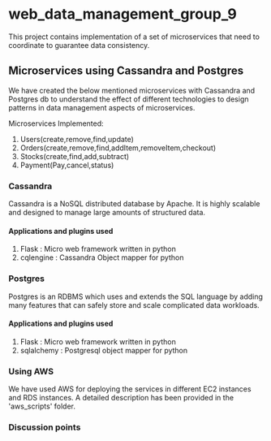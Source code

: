 # web_data_management_group_9

This project contains implementation of a set of microservices that need to coordinate to guarantee data consistency.

## Microservices using Cassandra and Postgres

We have created the below mentioned microservices with Cassandra and Postgres db to understand the effect of different technologies to design patterns in data management aspects of microservices.

Microservices Implemented:
1. Users(create,remove,find,update)
2. Orders(create,remove,find,addItem,removeItem,checkout)
3. Stocks(create,find,add,subtract)
4. Payment(Pay,cancel,status)

### Cassandra

Cassandra is a NoSQL distributed database by Apache. It is highly scalable and designed to manage large amounts of structured data.

#### Applications and plugins used

1. Flask : Micro web framework written in python 
2. cqlengine : Cassandra Object mapper for python

### Postgres

Postgres is an RDBMS which uses and extends the SQL language by adding many features that can safely store and scale complicated data workloads.

#### Applications and plugins used

1. Flask : Micro web framework written in python
2. sqlalchemy : Postgresql object mapper for python

### Using AWS

We have used AWS for deploying the services in different EC2 instances and RDS instances. A detailed description has been provided in the 'aws_scripts' folder.

### Discussion points
